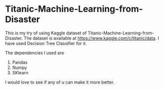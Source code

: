 # Titanic-Machine-Learning-from-Disaster
This is my try of using Kaggle dataset of Titanic-Machine-Learning-from-Disaster.
The dataset is available at https://www.kaggle.com/c/titanic/data.
I have used Decision Tree Classifier for it.

The dependencies I used are 
1. Pandas
2. Numpy
3. SKlearn

I would love to see if any of u can make it more better.
